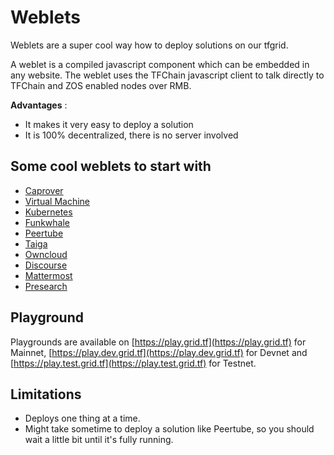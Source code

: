 # Weblets

Weblets are a super cool way how to deploy solutions on our tfgrid.

A weblet is a compiled javascript component which can be embedded in any website.
The weblet uses the TFChain javascript client to talk directly to TFChain and ZOS enabled nodes over RMB.

__Advantages__ :

- It makes it very easy to deploy a solution
- It is 100% decentralized, there is no server involved

## Some cool weblets to start with

- [Caprover](weblets_caprover)
- [Virtual Machine](weblets_vm)
- [Kubernetes](weblets_k8s)
- [Funkwhale](weblets_funkwhale)
- [Peertube](weblets_peertube)
- [Taiga](weblets_taiga)
- [Owncloud](weblets_owncloud)
- [Discourse](weblets_discourse)
- [Mattermost](weblets_mattermost)
- [Presearch](weblets_presearch.md)

## Playground

Playgrounds are available on [https://play.grid.tf](https://play.grid.tf) for Mainnet, [https://play.dev.grid.tf](https://play.dev.grid.tf) for Devnet and [https://play.test.grid.tf](https://play.test.grid.tf) for Testnet.

## Limitations

- Deploys one thing at a time.
- Might take sometime to deploy a solution like Peertube, so you should wait a little bit until it's fully running.